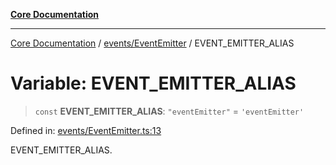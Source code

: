 [**Core Documentation**](../../../README.md)

***

[Core Documentation](../../../README.md) / [events/EventEmitter](../README.md) / EVENT\_EMITTER\_ALIAS

# Variable: EVENT\_EMITTER\_ALIAS

> `const` **EVENT\_EMITTER\_ALIAS**: `"eventEmitter"` = `'eventEmitter'`

Defined in: [events/EventEmitter.ts:13](https://github.com/stonemjs/core/blob/b1f29857c7f1e529739f22d486494bed3b22d2c6/src/events/EventEmitter.ts#L13)

EVENT_EMITTER_ALIAS.
